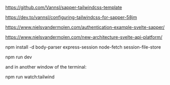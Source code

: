 
https://github.com/Vannsl/sapper-tailwindcss-template

https://dev.to/vannsl/configuring-tailwindcss-for-sapper-58jm

https://www.nielsvandermolen.com/authentication-example-svelte-sapper/

https://www.nielsvandermolen.com/new-architecture-svelte-api-platform/

npm install -d body-parser express-session node-fetch session-file-store


npm run dev

and in another window of the terminal:

npm run watch:tailwind

